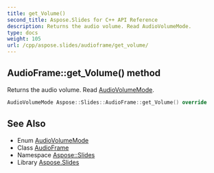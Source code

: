 ```yaml
---
title: get_Volume()
second_title: Aspose.Slides for C++ API Reference
description: Returns the audio volume. Read AudioVolumeMode.
type: docs
weight: 105
url: /cpp/aspose.slides/audioframe/get_volume/
---
```

## AudioFrame::get_Volume() method


Returns the audio volume. Read [AudioVolumeMode](../../audiovolumemode/).

```cpp
AudioVolumeMode Aspose::Slides::AudioFrame::get_Volume() override
```

## See Also

* Enum [AudioVolumeMode](../audiovolumemode/)
* Class [AudioFrame](./)
* Namespace [Aspose::Slides](../)
* Library [Aspose.Slides](../../)